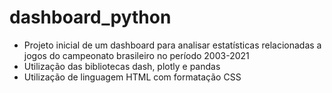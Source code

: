 # dashboard_python

- Projeto inicial de um dashboard para analisar estatísticas relacionadas a jogos do campeonato brasileiro no período 2003-2021
- Utilização das bibliotecas dash, plotly e pandas
- Utilização de linguagem HTML com formatação CSS
